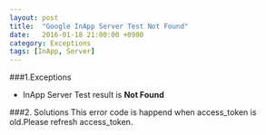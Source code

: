 ```yaml
---
layout: post
title:  "Google InApp Server Test Not Found"
date:   2016-01-18 21:00:00 +0900
category: Exceptions
tags: [InApp, Server]
---
```


###1.Exceptions
- InApp Server Test result is **Not Found**

###2. Solutions
This error code is happend when access_token is old.Please refresh access_token.
